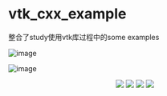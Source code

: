 # vtk_cxx_example
整合了study使用vtk库过程中的some examples


![image](https://github.com/1AoB/vtk_cxx_example/assets/78208268/3b2a84e5-6fb6-455e-8b81-968414a52303)


![image](https://github.com/1AoB/vtk_cxx_example/assets/78208268/2c75b569-bfc7-424b-ae4b-bb7135956bdb)



<!--   my-icons -->
<p align="center">
    <a href="https://github.com/1AoB"><img src="https://img.shields.io/badge/status-updating-brightgreen.svg"></a>
    <a href="https://github.com/python/cpython"><img src="https://img.shields.io/badge/Python-3.10-FF1493.svg"></a>
    <a href="https://github.com/BEPb/BEPb/graphs/contributors"><img src="https://img.shields.io/github/contributors/BEPb/BEPb?color=blue"></a>
    <a href="https://github.com/BEPb/BEPb/stargazers"><img src="https://img.shields.io/github/stars/BEPb/BEPb.svg?logo=github"></a>
</p>

<!--   my-header-img -->
